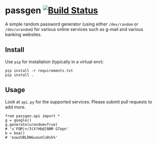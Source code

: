 passgen [![Build Status](https://travis-ci.org/stephentu/passgen.svg?branch=master)](https://travis-ci.org/stephentu/passgen)
=======

A simple random password generator (using either `/dev/random` or `/dev/urandom`) for various online services such as g-mail and various banking websites. 

Install
-------
Use `pip` for installation (typically in a virtual env):    
  
    pip install -r requirements.txt
    pip install .
    
    
Usage
-----
Look at `api.py` for the supported services. Please submit pull requests to add more. 

    from passgen.api import *
    g = google()
    g.generate(urandom=True)
    # 'u`FQM|+/3(X?Hb@[NNM G7opn'
    b = boa()
    # 'euwzUBLDW&uaunCu0sk%'
